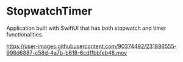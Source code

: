 # StopwatchTimer
Application built with SwiftUI that has both stopwatch and timer functionalities.


https://user-images.githubusercontent.com/90374492/231896555-998d6887-c58d-4a7b-b618-6cdffbbfeb48.mov

